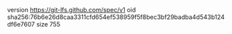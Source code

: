 version https://git-lfs.github.com/spec/v1
oid sha256:76b6e26d8caa3311cfd654ef538959f5f8bec3bf29badba4d543b124df6e7607
size 755
